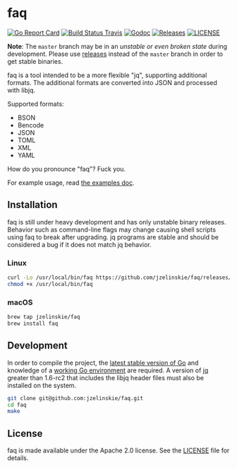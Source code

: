# faq

[![Go Report Card](https://goreportcard.com/badge/github.com/jzelinskie/faq?style=flat-square)](https://goreportcard.com/report/github.com/jzelinskie/faq)
[![Build Status Travis](https://img.shields.io/travis/jzelinskie/faq.svg?style=flat-square&&branch=master)](https://travis-ci.org/jzelinskie/faq)
[![Godoc](http://img.shields.io/badge/go-documentation-blue.svg?style=flat-square)](https://godoc.org/github.com/jzelinskie/faq)
[![Releases](https://img.shields.io/github/release/jzelinskie/faq/all.svg?style=flat-square)](https://github.com/jzelinskie/faq/releases)
[![LICENSE](https://img.shields.io/github/license/jzelinskie/faq.svg?style=flat-square)](https://github.com/coreos/etcd/blob/master/LICENSE)

**Note**: The `master` branch may be in an *unstable or even broken state* during development. Please use [releases](https://github.com/jzelinskie/faq/releases) instead of the `master` branch in order to get stable binaries.

faq is a tool intended to be a more flexible "jq", supporting additional formats.
The additional formats are converted into JSON and processed with libjq.

Supported formats:
- BSON
- Bencode
- JSON
- TOML
- XML
- YAML

How do you pronounce "faq"? Fuck you.

For example usage, read [the examples doc].

[the examples doc]: /docs/examples.md

## Installation

faq is still under heavy development and has only unstable binary releases.
Behavior such as command-line flags may change causing shell scripts using faq to break after upgrading.
jq programs are stable and should be considered a bug if it does not match jq behavior.

### Linux

```sh
curl -Lo /usr/local/bin/faq https://github.com/jzelinskie/faq/releases/download/0.0.5/faq-linux-amd64
chmod +x /usr/local/bin/faq
```

### macOS

```sh
brew tap jzelinskie/faq
brew install faq
```

## Development

In order to compile the project, the [latest stable version of Go] and knowledge of a [working Go environment] are required.
A version of [jq] greater than 1.6-rc2 that includes the libjq header files must also be installed on the system.

```sh
git clone git@github.com:jzelinskie/faq.git
cd faq
make
```

[latest stable version of Go]: https://golang.org/dl
[working Go environment]: https://golang.org/doc/code.html
[jq]: https://stedolan.github.io/jq

## License

faq is made available under the Apache 2.0 license.
See the [LICENSE](LICENSE) file for details.
